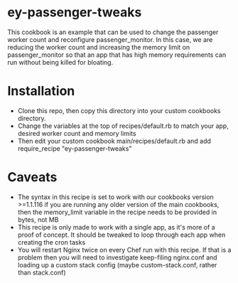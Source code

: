 ey-passenger-tweaks
===================
This cookbook is an example that can be used to change the passenger worker count and
reconfigure passenger_monitor. In this case, we are reducing the worker count and
increasing the memory limit on passenger_monitor so that an app that has high memory
requirements can run without being killed for bloating.

Installation
============
* Clone this repo, then copy this directory into your custom cookbooks directory.
* Change the variables at the top of recipes/default.rb to match your app, desired
worker count and memory limits
* Then edit your custom cookbook main/recipes/default.rb and add
    require_recipe "ey-passenger-tweaks"

Caveats
=======
* The syntax in this recipe is set to work with our cookbooks version >=1.1.116
if you are running any older version of the main cookbooks, then the memory_limit
variable in the recipe needs to be provided in bytes, not MB
* This recipe is only made to work with a single app, as it's more of a proof of
concept. It should be tweaked to loop through each app when creating the cron tasks
* You will restart Nginx twice on every Chef run with this recipe. If that is a problem
then you will need to investigate keep-filing nginx.conf and loading up a custom stack
config (maybe custom-stack.conf, rather than stack.conf)